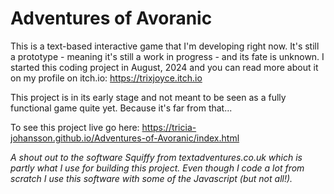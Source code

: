 # Adventures of Avoranic
This is a text-based interactive game  that I'm developing right now. It's still a prototype - meaning it's still a work in progress - and its fate is unknown.
I started this coding project in August, 2024 and you can read more about it on my profile on itch.io: https://trixjoyce.itch.io

This project is in its early stage and not meant to be seen as a fully functional game quite yet. Because it's far from that...

To see this project live go here: https://tricia-johansson.github.io/Adventures-of-Avoranic/index.html

<i>A shout out to the software Squiffy from textadventures.co.uk which is partly what I use for building this project. Even though I code a lot from scratch I use this software with some of the Javascript (but not all!).<i>
